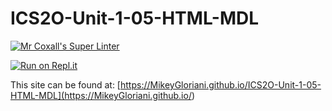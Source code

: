# ICS2O-Unit-1-05-HTML-MDL

[![Mr Coxall's Super Linter](https://github.com/MikeyGloriani/ICS2O-Unit-1-05-HTML-MDL/workflows/Mr%20Coxall's%20Super%20Linter/badge.svg)](https://github.com/MikeyGloriani/ICS2O-Unit-1-05-HTML-MDL/actions/)

[![Run on Repl.it](https://repl.it/badge/github/MikeyGloriani/ICS2O-Unit-1-05-HTML-MDL)](https://repl.it/github/MikeyGloriani/ICS2O-Unit-1-05-HTML-MDL)

This site can be found at: [https://MikeyGloriani.github.io/ICS2O-Unit-1-05-HTML-MDL](https://MikeyGloriani.github.io/<REPOSITORY>)
